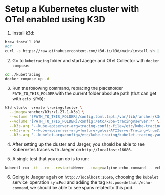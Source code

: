 # Setup a Kubernetes cluster with OTel enabled using K3D

1. Install k3d:

```sh
brew install k3d
#or
curl -s https://raw.githubusercontent.com/k3d-io/k3d/main/install.sh | bash
```

2. Go to `kubetracing` folder and start Jaeger and OTel Collector with `docker compose`:

```sh
cd ./kubetracing
docker compose up -d
```

3. Run the following command, replacing the placeholder `PATH_TO_THIS_FOLDER` with the current folder absolute path (that can get with `echo $PWD`):
```sh
k3d cluster create tracingcluster \
  --image=rancher/k3s:v1.27.1-k3s1 \
  --volume '[PATH_TO_THIS_FOLDER]/config.toml.tmpl:/var/lib/rancher/k3s/agent/etc/containerd/config.toml.tmpl@server:*' \
  --volume '[PATH_TO_THIS_FOLDER]/config:/etc/kube-tracing@server:*' \
  --k3s-arg '--kube-apiserver-arg=tracing-config-file=/etc/kube-tracing/apiserver-tracing.yaml@server:*' \
  --k3s-arg '--kube-apiserver-arg=feature-gates=APIServerTracing=true@server:*' \
  --k3s-arg '--kubelet-arg=config=/etc/kube-tracing/kubelet-tracing.yaml@server:*'
```

4. After setting up the cluster and Jaeger, you should be able to see Kubernetes traces with Jaeger on `http://localhost:16686`.

5. A single test that you can do is to run:

```sh
kubectl run -it --rm --restart=Never --image=alpine echo-command -- echo hi
```

6. Going to Jaeger again on `http://localhost:16686`, choosing the `kubelet` service, operation `syncPod` and adding the tag `k8s.pod=default/echo-command`, we should be able to see spans related to this pod.
